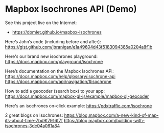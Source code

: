 # Mapbox Isochrones API (Demo)

See this project live on the Internet:
* https://domlet.github.io/mapbox-isochrones

Here’s John’s code (including before and after):
https://gist.github.com/jbranigan/e1a49604d43f5183094385a0204a8f1b 

Here's our brand new isochrones playground:
https://docs.mapbox.com/playground/isochrone

Here’s documentation on the Mapbox Isochrones API:
https://docs.mapbox.com/help/glossary/isochrone-api
https://docs.mapbox.com/api/navigation/#isochrone

How to add a geocoder (search box) to your app:
https://docs.mapbox.com/mapbox-gl-js/example/mapbox-gl-geocoder

Here's an isochrones on-click example:
https://pdxtraffic.com/isochrone

2 great blogs on Isochrones:
https://blog.mapbox.com/a-new-kind-of-map-its-about-time-7bd9f7916f7f
https://blog.mapbox.com/building-with-isochrones-3dc04a061a84
